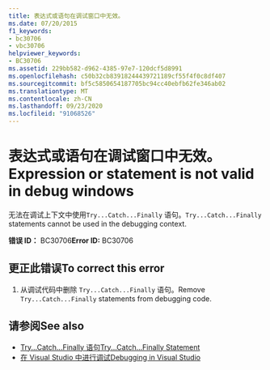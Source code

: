 ```yaml
---
title: 表达式或语句在调试窗口中无效。
ms.date: 07/20/2015
f1_keywords:
- bc30706
- vbc30706
helpviewer_keywords:
- BC30706
ms.assetid: 229bb582-d962-4385-97e7-120dcf5d8991
ms.openlocfilehash: c50b32cb83918244439721189cf55f4f0c8df407
ms.sourcegitcommit: bf5c5850654187705bc94cc40ebfb62fe346ab02
ms.translationtype: MT
ms.contentlocale: zh-CN
ms.lasthandoff: 09/23/2020
ms.locfileid: "91068526"
---
```

# <a name="expression-or-statement-is-not-valid-in-debug-windows"></a><span data-ttu-id="db4cd-102">表达式或语句在调试窗口中无效。</span><span class="sxs-lookup"><span data-stu-id="db4cd-102">Expression or statement is not valid in debug windows</span></span>

<span data-ttu-id="db4cd-103">无法在调试上下文中使用`Try...Catch...Finally` 语句。</span><span class="sxs-lookup"><span data-stu-id="db4cd-103">`Try...Catch...Finally` statements cannot be used in the debugging context.</span></span>  
  
 <span data-ttu-id="db4cd-104">**错误 ID：** BC30706</span><span class="sxs-lookup"><span data-stu-id="db4cd-104">**Error ID:** BC30706</span></span>  
  
## <a name="to-correct-this-error"></a><span data-ttu-id="db4cd-105">更正此错误</span><span class="sxs-lookup"><span data-stu-id="db4cd-105">To correct this error</span></span>  
  
1. <span data-ttu-id="db4cd-106">从调试代码中删除 `Try...Catch...Finally` 语句。</span><span class="sxs-lookup"><span data-stu-id="db4cd-106">Remove `Try...Catch...Finally` statements from debugging code.</span></span>  
  
## <a name="see-also"></a><span data-ttu-id="db4cd-107">请参阅</span><span class="sxs-lookup"><span data-stu-id="db4cd-107">See also</span></span>

- [<span data-ttu-id="db4cd-108">Try...Catch...Finally 语句</span><span class="sxs-lookup"><span data-stu-id="db4cd-108">Try...Catch...Finally Statement</span></span>](../language-reference/statements/try-catch-finally-statement.md)
- [<span data-ttu-id="db4cd-109">在 Visual Studio 中进行调试</span><span class="sxs-lookup"><span data-stu-id="db4cd-109">Debugging in Visual Studio</span></span>](/visualstudio/debugger/debugger-feature-tour)

